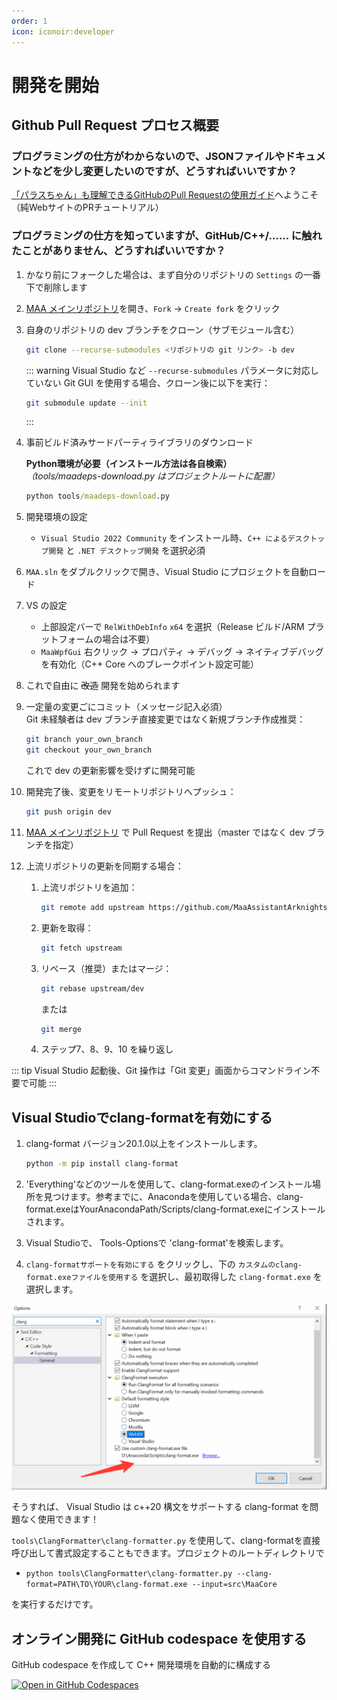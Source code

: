 ```yaml
---
order: 1
icon: iconoir:developer
---
```


# 開発を開始

## Github Pull Request プロセス概要

### プログラミングの仕方がわからないので、JSONファイルやドキュメントなどを少し変更したいのですが、どうすればいいですか？

[「パラスちゃん」も理解できるGitHubのPull Requestの使用ガイド](./pr-tutorial.md)へようこそ（純WebサイトのPRチュートリアル）

### プログラミングの仕方を知っていますが、GitHub/C++/...... に触れたことがありません、どうすればいいですか？

1. かなり前にフォークした場合は、まず自分のリポジトリの `Settings` の一番下で削除します
2. [MAA メインリポジトリ](https://github.com/MaaAssistantArknights/MaaAssistantArknights)を開き、`Fork` → `Create fork` をクリック
3. 自身のリポジトリの dev ブランチをクローン（サブモジュール含む）

    ```bash
    git clone --recurse-submodules <リポジトリの git リンク> -b dev
    ```

    ::: warning
    Visual Studio など `--recurse-submodules` パラメータに対応していない Git GUI を使用する場合、クローン後に以下を実行：

    ```bash
    git submodule update --init
    ```

    :::

4. 事前ビルド済みサードパーティライブラリのダウンロード

    **Python環境が必要（インストール方法は各自検索）**  
    _（tools/maadeps-download.py はプロジェクトルートに配置）_

    ```cmd
    python tools/maadeps-download.py
    ```

5. 開発環境の設定

    - `Visual Studio 2022 Community` をインストール時、`C++ によるデスクトップ開発` と `.NET デスクトップ開発` を選択必須

6. `MAA.sln` をダブルクリックで開き、Visual Studio にプロジェクトを自動ロード
7. VS の設定

    - 上部設定バーで `RelWithDebInfo` `x64` を選択（Release ビルド/ARM プラットフォームの場合は不要）
    - `MaaWpfGui` 右クリック → プロパティ → デバッグ → ネイティブデバッグを有効化（C++ Core へのブレークポイント設定可能）

8. これで自由に ~~改造~~ 開発を始められます
9. 一定量の変更ごにコミット（メッセージ記入必須）  
   Git 未経験者は dev ブランチ直接変更ではなく新規ブランチ作成推奨：

    ```bash
    git branch your_own_branch
    git checkout your_own_branch
    ```

    これで dev の更新影響を受けずに開発可能

10. 開発完了後、変更をリモートリポジトリへプッシュ：

    ```bash
    git push origin dev
    ```

11. [MAA メインリポジトリ](https://github.com/MaaAssistantArknights/MaaAssistantArknights) で Pull Request を提出（master ではなく dev ブランチを指定）
12. 上流リポジトリの更新を同期する場合：

    1. 上流リポジトリを追加：

        ```bash
        git remote add upstream https://github.com/MaaAssistantArknights/MaaAssistantArknights.git
        ```

    2. 更新を取得：

        ```bash
        git fetch upstream
        ```

    3. リベース（推奨）またはマージ：

        ```bash
        git rebase upstream/dev
        ```

        または

        ```bash
        git merge
        ```

    4. ステップ7、8、9、10 を繰り返し

::: tip
Visual Studio 起動後、Git 操作は「Git 変更」画面からコマンドライン不要で可能
:::

## Visual Studioでclang-formatを有効にする

1. clang-format バージョン20.1.0以上をインストールします。

    ```bash
    python -m pip install clang-format
    ```

2. 'Everything'などのツールを使用して、clang-format.exeのインストール場所を見つけます。参考までに、Anacondaを使用している場合、clang-format.exeはYourAnacondaPath/Scripts/clang-format.exeにインストールされます。
3. Visual Studioで、 Tools-Optionsで 'clang-format'を検索します。
4. `clang-formatサポートを有効にする` をクリックし、下の `カスタムのclang-format.exeファイルを使用する` を選択し、最初取得した `clang-format.exe` を選択します。

![Visual Studioでclang-formatを有効にする](/images/zh-cn/development-enable-vs-clang-format.png)

そうすれば、 Visual Studio は c++20 構文をサポートする clang-format を問題なく使用できます！

`tools\ClangFormatter\clang-formatter.py` を使用して、clang-formatを直接呼び出して書式設定することもできます。プロジェクトのルートディレクトリで

- `python tools\ClangFormatter\clang-formatter.py --clang-format=PATH\TO\YOUR\clang-format.exe --input=src\MaaCore`

を実行するだけです。

## オンライン開発に GitHub codespace を使用する

GitHub codespace を作成して C++ 開発環境を自動的に構成する

[![Open in GitHub Codespaces](https://github.com/codespaces/badge.svg?color=green)](https://codespaces.new/MaaAssistantArknights/MaaAssistantArknights?devcontainer_path=.devcontainer%2F1%2Fdevcontainer.json)
